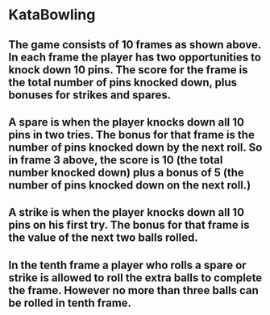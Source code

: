 # KataBowling
## The game consists of 10 frames as shown above. In each frame the player has two opportunities to knock down 10 pins. The score for the frame is the total number of pins knocked down, plus bonuses for strikes and spares.
## A spare is when the player knocks down all 10 pins in two tries. The bonus for that frame is the number of pins knocked down by the next roll. So in frame 3 above, the score is 10 (the total number knocked down) plus a bonus of 5 (the number of pins knocked down on the next roll.)
## A strike is when the player knocks down all 10 pins on his first try. The bonus for that frame is the value of the next two balls rolled.
## In the tenth frame a player who rolls a spare or strike is allowed to roll the extra balls to complete the frame. However no more than three balls can be rolled in tenth frame.
